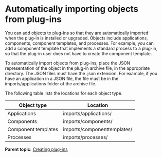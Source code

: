 # Automatically importing objects from plug-ins

You can add objects to plug-ins so that they are automatically imported when the plug-in is installed or upgraded. Objects include applications, components, component templates, and processes. For example, you can add a component template that implements a standard process to a plug-in, so that the plug-in user does not have to create the component template.

To automatically import objects from plug-ins, place the JSON representation of the object in the plug-in archive file, in the appropriate directory. The JSON files must have the .json extension. For example, if you have an application in a JSON file, the file must be in the imports/applications folder of the archive file.

The following table lists the locations for each object type.

|Object type|Location|
|-----------|--------|
|Applications|imports/applications/|
|Components|imports/components/|
|Component templates|imports/componenttemplates/|
|Processes|imports/processes/|

**Parent topic:** [Creating plug-ins](../../com.udeploy.reference.doc/topics/reference_plugins_create.md)


